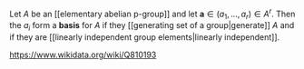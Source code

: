 Let $A$ be an [[elementary abelian p-group]] and let $\mathbf a\in(a_1,\dots,a_r)\in A^r$. Then the $a_i$ form a **basis** for $A$ if they [[generating set of a group|generate]] $A$ and if they are [[linearly independent group elements|linearly independent]].

https://www.wikidata.org/wiki/Q810193